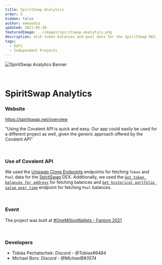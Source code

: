 ```yaml
---
title: SpiritSwap Analytics
order: 5 
hidden: false
author: emmaodia
updated: 2021-05-30
featuredImage: ../images/spiritswap-analytics.png
description: etch token balances and pool data for the SpiritSwap DEX.
tags: 
  - DeFi
  - Independent Projects
---
```


![SpiritSwap Analytics Banner](../../images/spiritswap-analytics.png)

&nbsp;
# SpiritSwap Analytics

### Website
https://spiritswap.net/overview



<Aside>

"Using the Covalent API is quick and easy. Our app could easily be used for a different project as well, given the generic approach offered by the Covalent API"

</Aside>

&nbsp;

### Use of Covalent API
We used the [Uniswap Clone Endpoints](https://www.covalenthq.com/docs/learn/guides/uniswap-clone/) endpoints for fetching `Token` and `Pool` data for the [SpiritSwap](https://www.spiritswap.finance/) DEX. Additionally, we used the [`Get token balances for address`](https://www.covalenthq.com/docs/api/#get-/v1/{chain_id}/address/{address}/balances_v2/) for fetching balances and [`Get historical portfolio value over time`](https://www.covalenthq.com/docs/api/#get-/v1/{chain_id}/address/{address}/portfolio_v2/) endpoint for fetching `Pool` balances.

&nbsp;

### Event
The project was built at [#OneMillionWallets - Fantom 2021](https://www.covalenthq.com/blog/omw-fantom-winners/)

&nbsp;

### Developers

- Tobias Pechatschek: *Discord - @Tobias#9484*
- Michael Bors: *Discord - @MichaelB#3574*